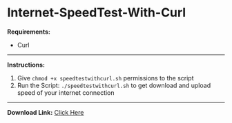 # Internet-SpeedTest-With-Curl

**Requirements:**
- Curl

------------


**Instructions:**
1.  Give `chmod +x speedtestwithcurl.sh` permissions to the script
1.  Run the Script: `./speedtestwithcurl.sh` to get download and upload speed of your internet connection

------------

**Download Link:** [Click Here](https://github.com/fawazahmed0/Internet-SpeedTest-With-Curl/releases/download/v1.0/speedtestwithcurl.sh "Click Here")
